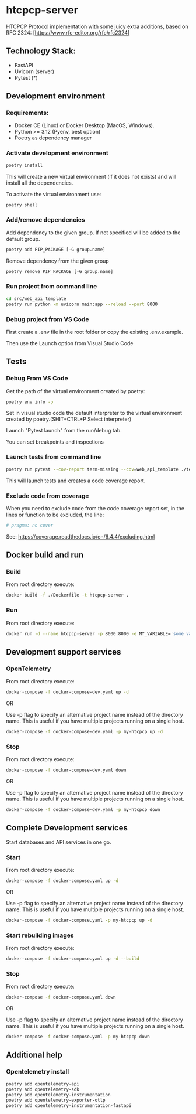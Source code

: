 # htcpcp-server

HTCPCP Protocol implementation with some juicy extra additions, based on RFC 2324: [https://www.rfc-editor.org/rfc/rfc2324]

## Technology Stack:

- FastAPI
- Uvicorn (server)
- Pytest (\*)

## Development environment

### Requirements:

- Docker CE (Linux) or Docker Desktop (MacOS, Windows).
- Python >= 3.12 (Pyenv, best option)
- Poetry as dependency manager

### Activate development environment

```bash
poetry install
```

This will create a new virtual environment (if it does not exists) and will install all the dependencies.

To activate the virtual environment use:

```bash
poetry shell
```

### Add/remove dependencies

Add dependency to the given group. If not specified will be added to the default group.

```bash
poetry add PIP_PACKAGE [-G group.name]
```

Remove dependency from the given group

```bash
poetry remove PIP_PACKAGE [-G group.name]
```


### Run project from command line


```bash
cd src/web_api_template
poetry run python -m uvicorn main:app --reload --port 8000
```

### Debug project from VS Code

First create a .env file in the root folder or copy the existing .env.example.

Then use the Launch option from Visual Studio Code

## Tests

### Debug From VS Code

Get the path of the virtual environment created by poetry:

```bash
poetry env info -p
```

Set in visual studio code the default interpreter to the virtual environment created by poetry.(SHIT+CTRL+P Select interpreter)

Launch "Pytest launch" from the run/debug tab.

You can set breakpoints and inspections

### Launch tests from command line

```bash
poetry run pytest --cov-report term-missing --cov=web_api_template ./tests
```

This will launch tests and creates a code coverage report.

### Exclude code from coverage

When you need to exclude code from the code coverage report set, in the lines or function to be excluded, the line:

```python
# pragma: no cover
```

See: https://coverage.readthedocs.io/en/6.4.4/excluding.html

## Docker build and run

### Build

From root directory execute:

```bash
docker build -f ./Dockerfile -t htcpcp-server .
```

### Run

From root directory execute:

```bash
docker run -d --name htcpcp-server -p 8000:8000 -e MY_VARIABLE='some value' htcpcp-server
```


## Development support services

### OpenTelemetry

From root directory execute:

```bash
docker-compose -f docker-compose-dev.yaml up -d
```

OR

Use -p flag to specify an alternative project name instead of the directory name. This is useful if you have multiple projects running on a single host.

```bash
docker-compose -f docker-compose-dev.yaml -p my-htcpcp up -d
```

### Stop

From root directory execute:

```bash
docker-compose -f docker-compose-dev.yaml down
```

OR

Use -p flag to specify an alternative project name instead of the directory name. This is useful if you have multiple projects running on a single host.

```bash
docker-compose -f docker-compose-dev.yaml -p my-htcpcp down
```

## Complete Development services

Start databases and API services in one go.

### Start

From root directory execute:

```bash
docker-compose -f docker-compose.yaml up -d
```

OR

Use -p flag to specify an alternative project name instead of the directory name. This is useful if you have multiple projects running on a single host.

```bash
docker-compose -f docker-compose.yaml -p my-htcpcp up -d
```

### Start rebuilding images

From root directory execute:

```bash
docker-compose -f docker-compose.yaml up -d --build
```

### Stop

From root directory execute:

```bash
docker-compose -f docker-compose.yaml down
```

OR

Use -p flag to specify an alternative project name instead of the directory name. This is useful if you have multiple projects running on a single host.

```bash
docker-compose -f docker-compose.yaml -p my-htcpcp down
```


## Additional help

### Opentelemetry install

```bash
poetry add opentelemetry-api
poetry add opentelemetry-sdk
poetry add opentelemetry-instrumentation
poetry add opentelemetry-exporter-otlp
poetry add opentelemetry-instrumentation-fastapi
```

